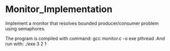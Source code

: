 # Monitor_Implementation
Implement a monitor that resolves bounded producer/consumer problem using semaphores. 


The program is compiled with command: 
  gcc monitor.c -o exe pthread
.And run with:
 ./exe 3 2 1
